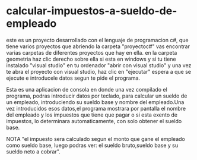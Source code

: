 # calcular-impuestos-a-sueldo-de-empleado
este es un proyecto desarrollado con el lenguaje de programacion c#, que tiene varios proyectos que abriendo la carpeta "proyectoc#" vas encontrar varias carpetas
de diferentes proyectos que hay en ella.
en la carpeta geometria haz clic derecho sobre ella si esta en windows y si tu tiene instalado "visual studio" en tu ordenador 
"abrir con visual studio" y una vez te abra el proyecto con visual studio, haz clic en "ejecutar" espera a que se ejecute e introducele datos segun te pide el programa.

Esta es una aplicacion de consola en donde una vez compilado el programa, podras introducir datos por teclado, para calcular un sueldo de un empleado, introduciendo su sueldo base y nombre del empleado.Una vez introducidos esos datos,el programa mostrara por pantalla el nombre del empleado y  los impuestos 
 que tiene que pagar o si esta exento de impuestos, lo determinara automaticamente, con solo obtener el sueldo base. 
 
 NOTA
 "el impuesto sera calculado segun el monto que gane el empleado como sueldo base, luego 
 podras ver: el sueldo bruto,sueldo base y su sueldo neto a cobrar".
